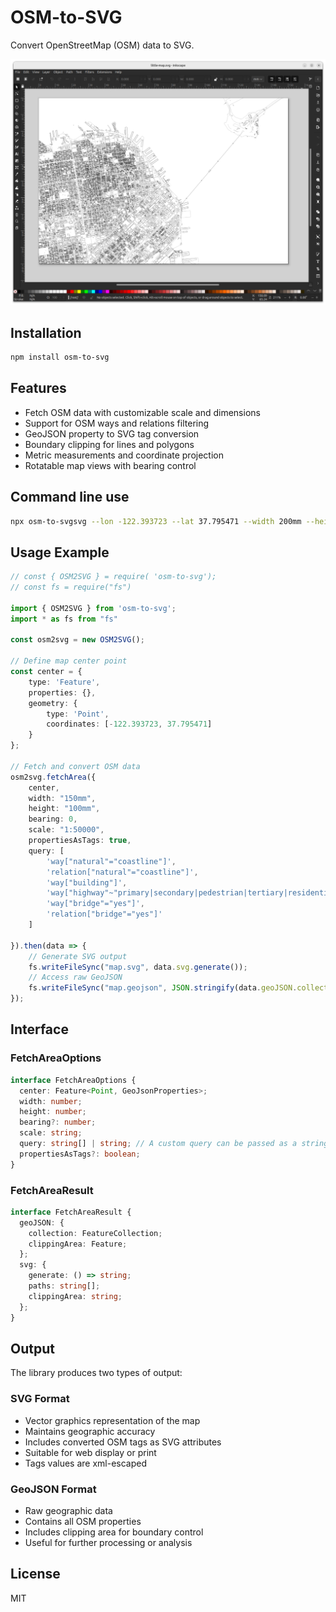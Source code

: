 # OSM-to-SVG

Convert OpenStreetMap (OSM) data to SVG.

![Previw](https://github.com/piLeoni/osm-to-svg/blob/main/InkscapeScreenshot.png)

## Installation

```sh
npm install osm-to-svg
```

## Features

- Fetch OSM data with customizable scale and dimensions
- Support for OSM ways and relations filtering
- GeoJSON property to SVG tag conversion
- Boundary clipping for lines and polygons
- Metric measurements and coordinate projection
- Rotatable map views with bearing control


## Command line use

```sh
npx osm-to-svgsvg --lon -122.393723 --lat 37.795471 --width 200mm --height 100mm --scale 1:10000 --query 'way["highway"~"primary|secondary|pedestrian|tertiary|residential"]' --query 'way["building"]' --svg output.svg --geojson output.geojson
```

## Usage Example

```ts
// const { OSM2SVG } = require( 'osm-to-svg');
// const fs = require("fs")

import { OSM2SVG } from 'osm-to-svg';
import * as fs from "fs"

const osm2svg = new OSM2SVG();

// Define map center point
const center = {
    type: 'Feature',
    properties: {},
    geometry: {
        type: 'Point',
        coordinates: [-122.393723, 37.795471]
    }
};

// Fetch and convert OSM data
osm2svg.fetchArea({
    center,
    width: "150mm",
    height: "100mm",
    bearing: 0,
    scale: "1:50000",
    propertiesAsTags: true,
    query: [
        'way["natural"="coastline"]',
        'relation["natural"="coastline"]',
        'way["building"]',
        'way["highway"~"primary|secondary|pedestrian|tertiary|residential"]',
        'way["bridge"="yes"]',
        'relation["bridge"="yes"]'
    ]

}).then(data => {
    // Generate SVG output
    fs.writeFileSync("map.svg", data.svg.generate());
    // Access raw GeoJSON
    fs.writeFileSync("map.geojson", JSON.stringify(data.geoJSON.collection, null,2));
});
```

## Interface


### FetchAreaOptions

```ts
interface FetchAreaOptions {
  center: Feature<Point, GeoJsonProperties>;
  width: number;
  height: number;
  bearing?: number;
  scale: string;
  query: string[] | string; // A custom query can be passed as a string
  propertiesAsTags?: boolean;
}
```

### FetchAreaResult

```ts
interface FetchAreaResult {
  geoJSON: {
    collection: FeatureCollection;
    clippingArea: Feature;
  };
  svg: {
    generate: () => string;
    paths: string[];
    clippingArea: string;
  };
}
```

## Output

The library produces two types of output:

### SVG Format

- Vector graphics representation of the map
- Maintains geographic accuracy
- Includes converted OSM tags as SVG attributes
- Suitable for web display or print
- Tags values are xml-escaped

### GeoJSON Format

- Raw geographic data
- Contains all OSM properties
- Includes clipping area for boundary control
- Useful for further processing or analysis

## License

MIT

